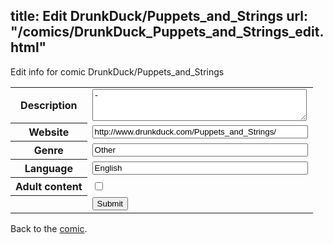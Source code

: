 title: Edit DrunkDuck/Puppets_and_Strings
url: "/comics/DrunkDuck_Puppets_and_Strings_edit.html"
---
Edit info for comic DrunkDuck/Puppets_and_Strings

<form name="comic" action="http://gaepostmail.appspot.com/comic/" method="post">
<table class="comicinfo">
<tr>
<th>Description</th><td><textarea name="description" cols="40" rows="3">-</textarea></td>
</tr>
<tr>
<th>Website</th><td><input type="text" name="url" value="http://www.drunkduck.com/Puppets_and_Strings/" size="40"/></td>
</tr>
<tr>
<th>Genre</th><td><input type="text" name="genre" value="Other" size="40"/></td>
</tr>
<tr>
<th>Language</th><td><input type="text" name="language" value="English" size="40"/></td>
</tr>
<tr>
<th>Adult content</th><td><input type="checkbox" name="adult" value="adult" /></td>
</tr>
<tr>
<th></th><td>
<input type="hidden" name="comic" value="DrunkDuck_Puppets_and_Strings" />
<input type="submit" name="submit" value="Submit" />
</td>
</tr>
</table>
</form>

Back to the [comic](DrunkDuck_Puppets_and_Strings.html).
